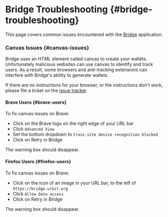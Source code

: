 # Bridge Troubleshooting {#bridge-troubleshooting}

This page covers common issues encountered with the [Bridge](https://bridge.urbit.org) application.

### Canvas Issues {#canvas-issues}

Bridge uses an HTML element called canvas to create your wallets. Unfortunately malicious websites can use canvas to identify and track users. As a result, some browsers and anti-tracking extensions can interfere with Bridge's ability to generate wallets. 

If there are no instructions for your browser, or the instructions don't work, please file a ticket on the [issue tracker](https://github.com/urbit/bridge/issues)

#### Brave Users {#brave-users}

To fix canvas issues on Brave:

- Click on the Brave logo on the right edge of your URL bar
- Click `Advanced View`
- Set the bottom dropdown to `Cross-site device recognition blocked`
- Click on Retry in Bridge

The warning box should disappear.

#### Firefox Users {#firefox-users}

To fix canvas issues on Brave:

- Click on the icon of an image in your URL bar, to the left of `https://bridge.urbit.org`
- Click `Allow Data access`
- Click on Retry in Bridge

The warning box should disappear.

